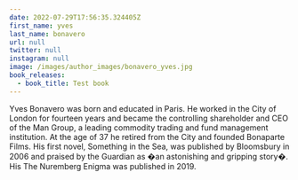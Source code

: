 ```yaml
---
date: 2022-07-29T17:56:35.324405Z
first_name: yves
last_name: bonavero
url: null
twitter: null
instagram: null
image: /images/author_images/bonavero_yves.jpg
book_releases: 
  - book_title: Test book
---
```

Yves Bonavero was born and educated in Paris. He worked in the City of London for fourteen years and became the controlling shareholder and CEO of the Man Group, a leading commodity trading and fund management institution. At the age of 37 he retired from the City and founded Bonaparte Films. His first novel, Something in the Sea, was published by Bloomsbury in 2006 and praised by the Guardian as �an astonishing and gripping story�. His The Nuremberg Enigma was published in 2019.